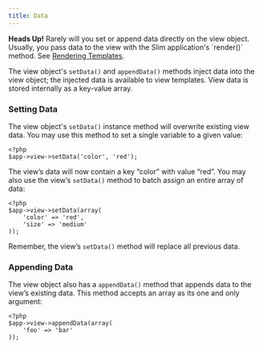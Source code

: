 ```yaml
---
title: Data
---
```

<div class="alert alert-info">
    <strong>Heads Up!</strong> Rarely will you set or append data directly on the view object. Usually, you
    pass data to the view with the Slim application's `render()` method.
    See <a href="/pages/view-rendering-templates">Rendering Templates</a>.
</div>

The view object's `setData()` and `appendData()` methods inject data into the view object; the injected data is
available to view templates. View data is stored internally as a key-value array.

### Setting Data

The view object's `setData()` instance method will overwrite existing view data. You may use this method to set a
single variable to a given value:

    <?php
    $app->view->setData('color', 'red');

The view’s data will now contain a key “color” with value “red”. You may also use the view’s `setData()` method
to batch assign an entire array of data:

    <?php
    $app->view->setData(array(
        'color' => 'red',
        'size' => 'medium'
    ));

Remember, the view’s `setData()` method will replace all previous data.

### Appending Data

The view object also has a `appendData()` method that appends data to the view’s existing data. This method accepts
an array as its one and only argument:

    <?php
    $app->view->appendData(array(
        'foo' => 'bar'
    ));
